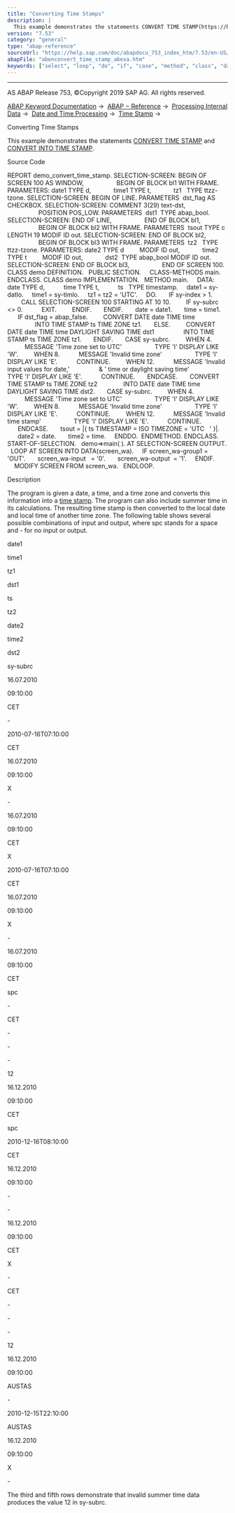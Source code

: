 ```yaml
---
title: "Converting Time Stamps"
description: |
  This example demonstrates the statements CONVERT TIME STAMP(https://help.sap.com/doc/abapdocu_753_index_htm/7.53/en-US/abapconvert_time-stamp.htm) and CONVERT INTO TIME STAMP(https://help.sap.com/doc/abapdocu_753_index_htm/7.53/en-US/abapconvert_date_time-stamp.htm). Source Code REPORT demo_con
version: "7.53"
category: "general"
type: "abap-reference"
sourceUrl: "https://help.sap.com/doc/abapdocu_753_index_htm/7.53/en-US/abenconvert_time_stamp_abexa.htm"
abapFile: "abenconvert_time_stamp_abexa.htm"
keywords: ["select", "loop", "do", "if", "case", "method", "class", "data", "abenconvert", "time", "stamp", "abexa"]
---
```


* * *

AS ABAP Release 753, ©Copyright 2019 SAP AG. All rights reserved.

[ABAP Keyword Documentation](https://help.sap.com/doc/abapdocu_753_index_htm/7.53/en-US/abenabap.htm) →  [ABAP − Reference](https://help.sap.com/doc/abapdocu_753_index_htm/7.53/en-US/abenabap_reference.htm) →  [Processing Internal Data](https://help.sap.com/doc/abapdocu_753_index_htm/7.53/en-US/abenabap_data_working.htm) →  [Date and Time Processing](https://help.sap.com/doc/abapdocu_753_index_htm/7.53/en-US/abendate_time_processing.htm) →  [Time Stamp](https://help.sap.com/doc/abapdocu_753_index_htm/7.53/en-US/abentime_stamps.htm) → 

Converting Time Stamps

This example demonstrates the statements [CONVERT TIME STAMP](https://help.sap.com/doc/abapdocu_753_index_htm/7.53/en-US/abapconvert_time-stamp.htm) and [CONVERT INTO TIME STAMP](https://help.sap.com/doc/abapdocu_753_index_htm/7.53/en-US/abapconvert_date_time-stamp.htm).

Source Code

REPORT demo\_convert\_time\_stamp.
SELECTION-SCREEN: BEGIN OF SCREEN 100 AS WINDOW,
                  BEGIN OF BLOCK bl1 WITH FRAME.
PARAMETERS: date1 TYPE d,
            time1 TYPE t,
            tz1   TYPE ttzz-tzone.
SELECTION-SCREEN  BEGIN OF LINE.
PARAMETERS  dst\_flag AS CHECKBOX.
SELECTION-SCREEN: COMMENT 3(29) text-dst,
                  POSITION POS\_LOW.
PARAMETERS  dst1  TYPE abap\_bool.
SELECTION-SCREEN: END OF LINE,
                  END OF BLOCK bl1,
                  BEGIN OF BLOCK bl2 WITH FRAME.
PARAMETERS  tsout TYPE c LENGTH 19 MODIF ID out.
SELECTION-SCREEN: END OF BLOCK bl2,
                  BEGIN OF BLOCK bl3 WITH FRAME.
PARAMETERS  tz2   TYPE ttzz-tzone.
PARAMETERS: date2 TYPE d         MODIF ID out,
            time2 TYPE t         MODIF ID out,
            dst2  TYPE abap\_bool MODIF ID out.
SELECTION-SCREEN: END OF BLOCK bl3,
                  END OF SCREEN 100.
CLASS demo DEFINITION.
  PUBLIC SECTION.
    CLASS-METHODS main.
ENDCLASS.
CLASS demo IMPLEMENTATION.
  METHOD main.
    DATA: date TYPE d,
          time TYPE t,
          ts   TYPE timestamp.
    date1 = sy-datlo.
    time1 = sy-timlo.
    tz1 = tz2 = 'UTC'.
    DO.
      IF sy-index > 1.
        CALL SELECTION-SCREEN 100 STARTING AT 10 10.
        IF sy-subrc <> 0.
          EXIT.
        ENDIF.
      ENDIF.
      date = date1.
      time = time1.
      IF dst\_flag = abap\_false.
        CONVERT DATE date TIME time
                INTO TIME STAMP ts TIME ZONE tz1.
      ELSE.
        CONVERT DATE date TIME time DAYLIGHT SAVING TIME dst1
                INTO TIME STAMP ts TIME ZONE tz1.
      ENDIF.
      CASE sy-subrc.
        WHEN 4.
          MESSAGE 'Time zone set to UTC'
                  TYPE 'I' DISPLAY LIKE 'W'.
        WHEN 8.
          MESSAGE 'Invalid time zone'
                  TYPE 'I' DISPLAY LIKE 'E'.
          CONTINUE.
        WHEN 12.
          MESSAGE 'Invalid input values for date,'
                & ' time or daylight saving time'
                   TYPE 'I' DISPLAY LIKE 'E'.
          CONTINUE.
      ENDCASE.
      CONVERT TIME STAMP ts TIME ZONE tz2
              INTO DATE date TIME time DAYLIGHT SAVING TIME dst2.
      CASE sy-subrc.
        WHEN 4.
          MESSAGE 'Time zone set to UTC'
                  TYPE 'I' DISPLAY LIKE 'W'.
        WHEN 8.
          MESSAGE 'Invalid time zone'
                  TYPE 'I' DISPLAY LIKE 'E'.
          CONTINUE.
        WHEN 12.
          MESSAGE 'Invalid time stamp'
                  TYPE 'I' DISPLAY LIKE 'E'.
          CONTINUE.
      ENDCASE.
      tsout = |{ ts TIMESTAMP = ISO TIMEZONE = 'UTC   ' }|.
      date2 = date.
      time2 = time.
    ENDDO.  ENDMETHOD.
ENDCLASS.
START-OF-SELECTION.
  demo=>main( ).
AT SELECTION-SCREEN OUTPUT.
  LOOP AT SCREEN INTO DATA(screen\_wa).
    IF screen\_wa-group1 = 'OUT'.
      screen\_wa-input   = '0'.
      screen\_wa-output  = '1'.
    ENDIF.
    MODIFY SCREEN FROM screen\_wa.
  ENDLOOP.

Description

The program is given a date, a time, and a time zone and converts this information into a [time stamp](https://help.sap.com/doc/abapdocu_753_index_htm/7.53/en-US/abentime_stamp_oview.htm). The program can also include summer time in its calculations. The resulting time stamp is then converted to the local date and local time of another time zone. The following table shows several possible combinations of input and output, where spc stands for a space and \- for no input or output.

date1

time1

tz1

dst1

ts

tz2

date2

time2

dst2

sy-subrc

16.07.2010

09:10:00

CET

\-

2010-07-16T07:10:00

CET

16.07.2010

09:10:00

X

\-

16.07.2010

09:10:00

CET

X

2010-07-16T07:10:00

CET

16.07.2010

09:10:00

X

\-

16.07.2010

09:10:00

CET

spc

\-

CET

\-

\-

\-

12

16.12.2010

09:10:00

CET

spc

2010-12-16T08:10:00

CET

16.12.2010

09:10:00

\-

\-

16.12.2010

09:10:00

CET

X

\-

CET

\-

\-

\-

12

16.12.2010

09:10:00

AUSTAS

\-

2010-12-15T22:10:00

AUSTAS

16.12.2010

09:10:00

X

\-

The third and fifth rows demonstrate that invalid summer time data produces the value 12 in sy-subrc.